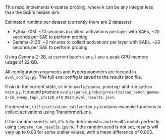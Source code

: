 This repo implements k-sparse probing, where k can be any integer less than the SAE's hidden dim.

Estimated runtime per dataset (currently there are 2 datasets):

- Pythia-70M: ~10 seconds to collect activations per layer with SAEs, ~20 seconds per SAE to perform probing
- Gemma-2-2B: ~2 minutes to collect activations per layer with SAEs, ~20 seconds per SAE to perform probing

Using Gemma-2-2B, at current batch sizes, I see a peak GPU memory usage of 22 GB.

All configuration arguments and hyperparameters are located in `eval_config.py`. The full eval config is saved to the results json file.

If ran in the current state, `cd` in to `evals/sparse_probing/` and run `python main.py`. It should produce `evals/sparse_probing/results/sae_bench_gemma-2-2b_sweep_topk_ctx128_ef8_0824_eval_results.json`.

If interested, `utils/activation_collection.py` contains example functions to collect activations using TransformerLens.

If the random seed is set, it's fully deterministic and results match perfectly using `compare_run_results.ipynb`. If the random seed is not set, results will vary up to 0.03 for some outlier values, with a mean difference of 0.005.